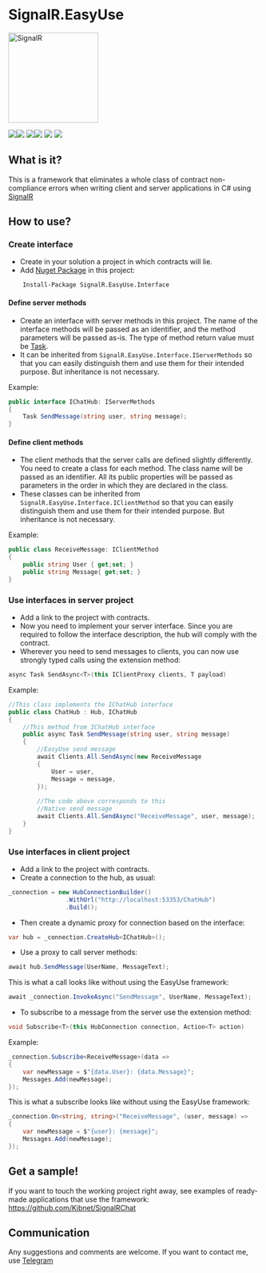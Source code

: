 # SignalR.EasyUse

<img src="https://docs.microsoft.com/sv-se/azure/media/index/azure-signalr.svg" alt="SignalR" width="180"/>

![](https://github.com/Kibnet/SignalR.EasyUse/workflows/NuGet%20Generation/badge.svg?branch=master)![](https://img.shields.io/github/stars/Kibnet/SignalR.EasyUse.svg) ![](https://img.shields.io/github/forks/Kibnet/SignalR.EasyUse.svg)![](https://img.shields.io/github/issues/Kibnet/SignalR.EasyUse.svg)
 ![](https://img.shields.io/github/tag/Kibnet/SignalR.EasyUse.svg) ![](https://img.shields.io/github/release/Kibnet/SignalR.EasyUse.svg)

## What is it?
This is a framework that eliminates a whole class of contract non-compliance errors when writing client and server applications in C# using [SignalR](https://github.com/SignalR/SignalR "SignalR")

## How to use?
### Create interface
- Create in your solution a project in which contracts will lie.
- Add [Nuget Package](https://www.nuget.org/packages/SignalR.EasyUse.Interface/ "Nuget Package") in this project:
```
    Install-Package SignalR.EasyUse.Interface
```

#### Define server methods
- Create an interface with server methods in this project. The name of the interface methods will be passed as an identifier, and the method parameters will be passed as-is. The type of method return value must be [Task](https://docs.microsoft.com/en-us/dotnet/api/system.threading.tasks.task?view=netcore-3.1 "System.Threading.Tasks.Task").
- It can be inherited from `SignalR.EasyUse.Interface.IServerMethods` so that you can easily distinguish them and use them for their intended purpose. But inheritance is not necessary.

Example:
```csharp
public interface IChatHub: IServerMethods
{
    Task SendMessage(string user, string message);
}
```

#### Define client methods
- The client methods that the server calls are defined slightly differently. You need to create a class for each method. The class name will be passed as an identifier. All its public properties will be passed as parameters in the order in which they are declared in the class.
- These classes can be inherited from `SignalR.EasyUse.Interface.IClientMethod` so that you can easily distinguish them and use them for their intended purpose. But inheritance is not necessary.

Example:
```csharp
public class ReceiveMessage: IClientMethod
{
    public string User { get;set; }
    public string Message{ get;set; }
}
```

### Use interfaces in server project
- Add a link to the project with contracts.
- Now you need to implement your server interface. Since you are required to follow the interface description, the hub will comply with the contract.
- Wherever you need to send messages to clients, you can now use strongly typed calls using the extension method:
```csharp
async Task SendAsync<T>(this IClientProxy clients, T payload)
```

Example:
```csharp
//This class implements the IChatHub interface
public class ChatHub : Hub, IChatHub
{
    //This method from IChatHub interface
    public async Task SendMessage(string user, string message)
    {
        //EasyUse send message
        await Clients.All.SendAsync(new ReceiveMessage
        {
            User = user,
            Message = message,
		});
		
		//The code above corresponds to this
        //Native send message
        await Clients.All.SendAsync("ReceiveMessage", user, message);
    }
}
```

### Use interfaces in client project
- Add a link to the project with contracts.
- Сreate a connection to the hub, as usual:
```csharp
_connection = new HubConnectionBuilder()
                .WithUrl("http://localhost:53353/ChatHub")
                .Build();
```
- Then create a dynamic proxy for connection based on the interface:
```csharp
var hub = _connection.CreateHub<IChatHub>();
```
- Use a proxy to call server methods:
```csharp
await hub.SendMessage(UserName, MessageText);
```
This is what a call looks like without using the EasyUse framework:
```csharp
await _connection.InvokeAsync("SendMessage", UserName, MessageText);
```
- To subscribe to a message from the server use the extension method:
```csharp
void Subscribe<T>(this HubConnection connection, Action<T> action)
```

Example:
```csharp
_connection.Subscribe<ReceiveMessage>(data =>
{
	var newMessage = $"{data.User}: {data.Message}";
	Messages.Add(newMessage);
});
```
This is what a subscribe looks like without using the EasyUse framework:
```csharp
_connection.On<string, string>("ReceiveMessage", (user, message) =>
{
	var newMessage = $"{user}: {message}";
	Messages.Add(newMessage);
});
```

## Get a sample!
If you want to touch the working project right away, see examples of ready-made applications that use the framework:
https://github.com/Kibnet/SignalRChat

## Communication
Any suggestions and comments are welcome. If you want to contact me, use [Telegram](https://t.me/kibnet)

